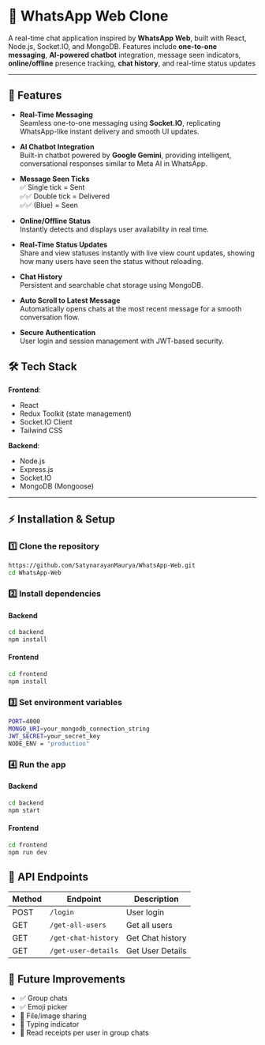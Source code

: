 # 📱 WhatsApp Web Clone

A real-time chat application inspired by **WhatsApp Web**, built with React, Node.js, Socket.IO, and MongoDB. Features include **one-to-one messaging**, **AI-powered chatbot** integration, message seen indicators, **online/offline** presence tracking, **chat history**, and real-time status updates

---

## 🚀 Features

- **Real-Time Messaging**  
  Seamless one-to-one messaging using **Socket.IO**, replicating WhatsApp-like instant delivery and smooth UI updates.

- **AI Chatbot Integration**  
  Built-in chatbot powered by **Google Gemini**, providing intelligent, conversational responses similar to Meta AI in WhatsApp.

- **Message Seen Ticks**  
  ✅ Single tick = Sent  
  ✅✅ Double tick = Delivered  
  ✅✅ (Blue) = Seen

- **Online/Offline Status**  
  Instantly detects and displays user availability in real time.

- **Real-Time Status Updates**  
  Share and view statuses instantly with live view count updates, showing how many users have seen the status without reloading.

- **Chat History**  
  Persistent and searchable chat storage using MongoDB.

- **Auto Scroll to Latest Message**  
  Automatically opens chats at the most recent message for a smooth conversation flow.

- **Secure Authentication**  
  User login and session management with JWT-based security.


## 🛠️ Tech Stack

**Frontend**:
- React
- Redux Toolkit (state management)
- Socket.IO Client
- Tailwind CSS

**Backend**:
- Node.js
- Express.js
- Socket.IO
- MongoDB (Mongoose)
---

## ⚡ Installation & Setup

### 1️⃣ Clone the repository
```bash
https://github.com/SatynarayanMaurya/WhatsApp-Web.git
cd WhatsApp-Web
```

### 2️⃣ Install dependencies
#### Backend
```bash
cd backend
npm install
```
#### Frontend
```bash
cd frontend
npm install
```
### 3️⃣ Set environment variables
```bash
PORT=4000
MONGO_URI=your_mongodb_connection_string
JWT_SECRET=your_secret_key
NODE_ENV = "production"
```
### 4️⃣ Run the app
#### Backend
```bash
cd backend
npm start
```
#### Frontend
```bash
cd frontend
npm run dev
```
## 📡 API Endpoints

| Method | Endpoint          | Description              |
|--------|-------------------|--------------------------|
| POST   | `/login`          | User login               |
| GET    | `/get-all-users`  | Get all users            |
| GET    |`/get-chat-history`| Get Chat history         |
| GET    |`/get-user-details`| Get User Details         |

## 🚧 Future Improvements
- ✅ Group chats
- ✅ Emoji picker
- 📌 File/image sharing
- 📌 Typing indicator
- 📌 Read receipts per user in group chats


